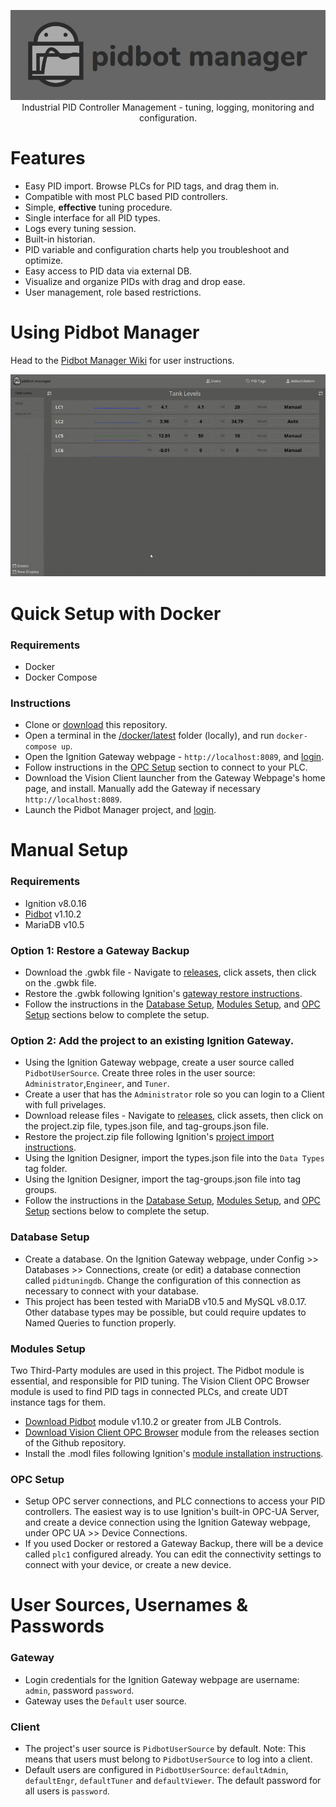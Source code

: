 <p align="center">
  <img src="./docs/banner-logo.png" alt="Pidbot Manager"/><br/>
  Industrial PID Controller Management - tuning, logging, monitoring and configuration.
</p>  

# Features
* Easy PID import. Browse PLCs for PID tags, and drag them in.
* Compatible with most PLC based PID controllers.
* Simple, **effective** tuning procedure.
* Single interface for all PID types.
* Logs every tuning session.
* Built-in historian.
* PID variable and configuration charts help you troubleshoot and optimize.
* Easy access to PID data via external DB.
* Visualize and organize PIDs with drag and drop ease.
* User management, role based restrictions.
 
# Using Pidbot Manager
Head to the [Pidbot Manager Wiki](../../wiki) for user instructions.

![](./docs/tune-and-log.gif)


# Quick Setup with Docker
### Requirements
* Docker
* Docker Compose

### Instructions
* Clone or [download](../../archive/master.zip) this repository.
* Open a terminal in the [/docker/latest](./docker/latest) folder (locally), and run `docker-compose up`.
* Open the Ignition Gateway webpage - `http://localhost:8089`, and [login](#user-sources-usernames--passwords).
* Follow instructions in the [OPC Setup](#OPC-Setup) section to connect to your PLC.
* Download the Vision Client launcher from the Gateway Webpage's home page, and install. Manually add the Gateway if necessary `http://localhost:8089`.
* Launch the Pidbot Manager project, and [login](#user-sources-usernames--passwords).

# Manual Setup
### Requirements  
* Ignition v8.0.16
* [Pidbot](https://www.jlbcontrols.com/pidbot) v1.10.2
* MariaDB v10.5

### Option 1: Restore a Gateway Backup
* Download the .gwbk file - Navigate to [releases](../../releases), click assets, then click on the .gwbk file.
* Restore the .gwbk following Ignition's [gateway restore instructions](https://docs.inductiveautomation.com/display/DOC80/Gateway+Backup+and+Restore).
* Follow the instructions in the [Database Setup](#Database-Setup), [Modules Setup](#Modules-Setup), and [OPC Setup](#OPC-Setup) sections below to complete the setup.

### Option 2: Add the project to an existing Ignition Gateway.
* Using the Ignition Gateway webpage, create a user source called `PidbotUserSource`. Create three roles in the user source: `Administrator`,`Engineer`, and `Tuner`.
* Create a user that has the `Administrator` role so you can login to a Client with full privelages.
* Download release files - Navigate to [releases](../../releases), click assets, then click on the project.zip file, types.json file, and tag-groups.json file.
* Restore the project.zip file following Ignition's [project import instructions](https://docs.inductiveautomation.com/display/DOC80/Project+Export+and+Import).
* Using the Ignition Designer, import the types.json file into the `Data Types` tag folder.
* Using the Ignition Designer, import the tag-groups.json file into tag groups.
* Follow the instructions in the [Database Setup](#Database-Setup), [Modules Setup](#Modules-Setup), and [OPC Setup](#OPC-Setup) sections below to complete the setup.

### Database Setup
* Create a database. On the Ignition Gateway webpage, under Config >> Databases >> Connections, create (or edit) a database connection called `pidtuningdb`. Change the configuration of this connection as necessary to connect with your database.
* This project has been tested with MariaDB v10.5 and MySQL v8.0.17. Other database types may be possible, but could require updates to Named Queries to function properly.

### Modules Setup
Two Third-Party modules are used in this project. The Pidbot module is essential, and responsible for PID tuning. The Vision Client OPC Browser module is used to find PID tags in connected PLCs, and create UDT instance tags for them.
* [Download Pidbot](https://www.jlbcontrols.com/pidbot) module v1.10.2 or greater from JLB Controls.
* [Download Vision Client OPC Browser](https://github.com/jlbcontrols/vision-client-opc-browser) module from the releases section of the Github repository.
* Install the .modl files following Ignition's [module installation instructions](https://docs.inductiveautomation.com/display/DOC80/Installing+or+Upgrading+a+Module).

### OPC Setup
* Setup OPC server connections, and PLC connections to access your PID controllers. The easiest way is to use Ignition's built-in OPC-UA Server, and create a device connection using the Ignition Gateway webpage, under OPC UA >> Device Connections.
* If you used Docker or restored a Gateway Backup, there will be a device called `plc1` configured already. You can edit the connectivity settings to connect with your device, or create a new device.

# User Sources, Usernames & Passwords 
### Gateway
* Login credentials for the Ignition Gateway webpage are username: `admin`, password `password`.
* Gateway uses the `Default` user source.
### Client
* The project's user source is `PidbotUserSource` by default. Note: This means that users must belong to `PidbotUserSource` to log into a client.  
* Default users are configured in `PidbotUserSource`: `defaultAdmin`, `defaultEngr`, `defaultTuner` and `defaultViewer`. The default password for all users is `password`.

